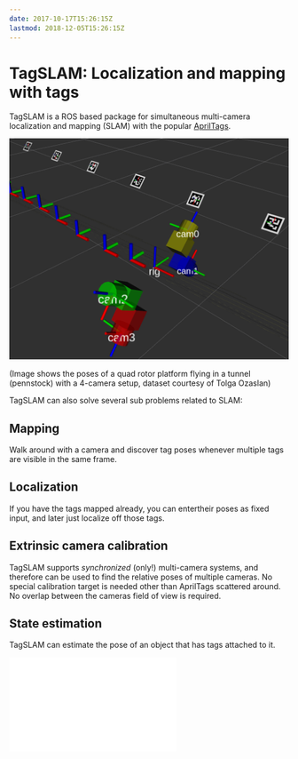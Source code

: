 ```yaml
---
date: 2017-10-17T15:26:15Z
lastmod: 2018-12-05T15:26:15Z
---
```


# TagSLAM: Localization and mapping with tags

TagSLAM is a ROS based package for simultaneous multi-camera localization and
mapping (SLAM) with the
popular [AprilTags](https://april.eecs.umich.edu/software/apriltag).

<img src="media/pennstock.png" alt="pennstock"  width="600"/>

(Image shows the poses of a quad rotor platform flying in a tunnel
(pennstock) with a 4-camera setup, dataset courtesy of Tolga Ozaslan)

TagSLAM can also solve several sub problems related to SLAM:

## Mapping
Walk around with a camera and discover tag poses whenever
multiple tags are visible in the same frame.

## Localization
If you have the tags mapped already, you can entertheir poses as fixed
input, and later just localize off those tags.

## Extrinsic camera calibration
TagSLAM supports *synchronized* (only!)  multi-camera systems, and
therefore can be used to find the relative  poses of multiple
cameras. No special calibration target is needed other than AprilTags
scattered around. No overlap between the cameras field of view is required.

## State estimation
TagSLAM can estimate the pose of an object that has tags attached to
it. 
<div style="position: relative; padding-bottom: 56.25%; height: 0; overflow: hidden;">
  <iframe src="//www.youtube.com/embed/ul9THWqCOQY?autoplay=1" style="position: absolute; top: 0; left: 0; width: 60%; height: 60%; border:0;" allowfullscreen title="YouTube Video"></iframe>
</div>

<!--
<img src="media/block_scene.png" alt="pennstock"  width="600"/>
{{< youtube src="ul9THWqCOQY" width="600" >}}
-->
